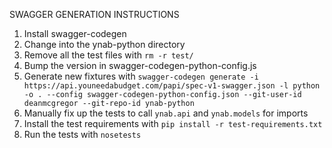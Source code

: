 SWAGGER GENERATION INSTRUCTIONS

1. Install swagger-codegen
1. Change into the ynab-python directory
1. Remove all the test files with `rm -r test/`
1. Bump the version in swagger-codegen-python-config.js
1. Generate new fixtures with `swagger-codegen generate -i https://api.youneedabudget.com/papi/spec-v1-swagger.json -l python -o . --config swagger-codegen-python-config.json --git-user-id deanmcgregor --git-repo-id ynab-python`
1. Manually fix up the tests to call `ynab.api` and `ynab.models` for imports
1. Install the test requirements with `pip install -r test-requirements.txt`
1. Run the tests with `nosetests`
